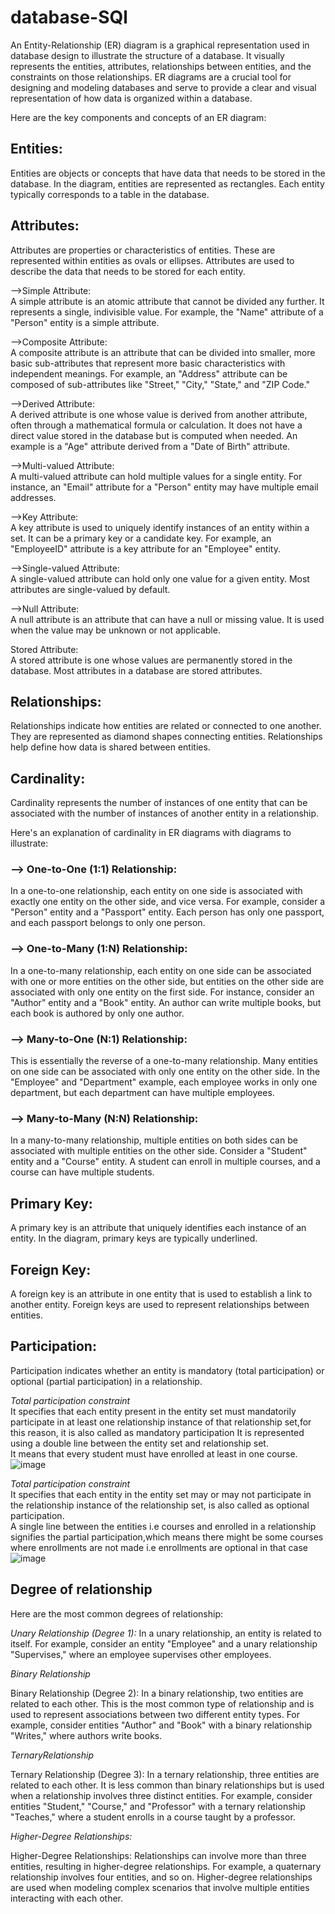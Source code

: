# database-SQl

An Entity-Relationship (ER) diagram is a graphical representation used in database design to illustrate the structure of a database. It visually represents the entities, attributes, relationships between entities, and the constraints on those relationships. ER diagrams are a crucial tool for designing and modeling databases and serve to provide a clear and visual representation of how data is organized within a database.

Here are the key components and concepts of an ER diagram:

## Entities: 
Entities are objects or concepts that have data that needs to be stored in the database. In the diagram, entities are represented as rectangles. Each entity typically corresponds to a table in the database.

## Attributes: 
Attributes are properties or characteristics of entities. These are represented within entities as ovals or ellipses. Attributes are used to describe the data that needs to be stored for each entity.  

-->Simple Attribute:  
A simple attribute is an atomic attribute that cannot be divided any further. It represents a single, indivisible value. For example, the "Name" attribute of a "Person" entity is a simple attribute.

-->Composite Attribute:  
A composite attribute is an attribute that can be divided into smaller, more basic sub-attributes that represent more basic characteristics with independent meanings. For example, an "Address" attribute can be composed of sub-attributes like "Street," "City," "State," and "ZIP Code."

-->Derived Attribute:   
A derived attribute is one whose value is derived from another attribute, often through a mathematical formula or calculation. It does not have a direct value stored in the database but is computed when needed. An example is a "Age" attribute derived from a "Date of Birth" attribute.

-->Multi-valued Attribute:  
A multi-valued attribute can hold multiple values for a single entity. For instance, an "Email" attribute for a "Person" entity may have multiple email addresses.

-->Key Attribute:  
A key attribute is used to uniquely identify instances of an entity within a set. It can be a primary key or a candidate key. For example, an "EmployeeID" attribute is a key attribute for an "Employee" entity.

-->Single-valued Attribute:   
A single-valued attribute can hold only one value for a given entity. Most attributes are single-valued by default.

-->Null Attribute:   
A null attribute is an attribute that can have a null or missing value. It is used when the value may be unknown or not applicable.

Stored Attribute:   
A stored attribute is one whose values are permanently stored in the database. Most attributes in a database are stored attributes.  

## Relationships: 
Relationships indicate how entities are related or connected to one another. They are represented as diamond shapes connecting entities. Relationships help define how data is shared between entities.

## Cardinality: 
Cardinality represents the number of instances of one entity that can be associated with the number of instances of another entity in a relationship.

Here's an explanation of cardinality in ER diagrams with diagrams to illustrate: 

### --> One-to-One (1:1) Relationship:

In a one-to-one relationship, each entity on one side is associated with exactly one entity on the other side, and vice versa.
For example, consider a "Person" entity and a "Passport" entity. Each person has only one passport, and each passport belongs to only one person.

### --> One-to-Many (1:N) Relationship:  

In a one-to-many relationship, each entity on one side can be associated with one or more entities on the other side, but entities on the other side are associated with only one entity on the first side.
For instance, consider an "Author" entity and a "Book" entity. An author can write multiple books, but each book is authored by only one author.

### --> Many-to-One (N:1) Relationship:

This is essentially the reverse of a one-to-many relationship. Many entities on one side can be associated with only one entity on the other side.
In the "Employee" and "Department" example, each employee works in only one department, but each department can have multiple employees.

### --> Many-to-Many (N:N) Relationship:

In a many-to-many relationship, multiple entities on both sides can be associated with multiple entities on the other side.
Consider a "Student" entity and a "Course" entity. A student can enroll in multiple courses, and a course can have multiple students.

## Primary Key: 
A primary key is an attribute that uniquely identifies each instance of an entity. In the diagram, primary keys are typically underlined.

## Foreign Key: 
A foreign key is an attribute in one entity that is used to establish a link to another entity. Foreign keys are used to represent relationships between entities.

## Participation: 
Participation indicates whether an entity is mandatory (total participation) or optional (partial participation) in a relationship.  

*Total participation constraint*  
It specifies that each entity present in the entity set must mandatorily participate in at least one relationship instance of that relationship set,for this reason, it is also called as mandatory participation
It is represented using a double line between the entity set and relationship set.  
It means that every student must have enrolled at least in one course.  
![image](https://github.com/mishramurli464/database-SQL-/assets/128781536/57a341ce-20fd-474b-abc3-7e4f70fd2298)   

*Total participation constraint*   
It specifies that each entity in the entity set may or may not participate in the relationship instance of the relationship set, is also called as optional participation.  
A single line between the entities i.e courses and enrolled in a relationship signifies the partial participation,which means there might be some courses where enrollments are not made i.e enrollments are optional in that case  
![image](https://github.com/mishramurli464/database-SQL-/assets/128781536/5a686f76-5431-4ab9-8a18-279e10204143)     

## Degree of relationship  
Here are the most common degrees of relationship:  

*Unary Relationship (Degree 1):* 
In a unary relationship, an entity is related to itself. For example, consider an entity "Employee" and a unary relationship "Supervises," where an employee supervises other employees.

*Binary Relationship*  

Binary Relationship (Degree 2): In a binary relationship, two entities are related to each other. This is the most common type of relationship and is used to represent associations between two different entity types. For example, consider entities "Author" and "Book" with a binary relationship "Writes," where authors write books.

*TernaryRelationship*  

Ternary Relationship (Degree 3): In a ternary relationship, three entities are related to each other. It is less common than binary relationships but is used when a relationship involves three distinct entities. For example, consider entities "Student," "Course," and "Professor" with a ternary relationship "Teaches," where a student enrolls in a course taught by a professor.  

*Higher-Degree Relationships:*  

Higher-Degree Relationships: Relationships can involve more than three entities, resulting in higher-degree relationships. For example, a quaternary relationship involves four entities, and so on. Higher-degree relationships are used when modeling complex scenarios that involve multiple entities interacting with each other.





